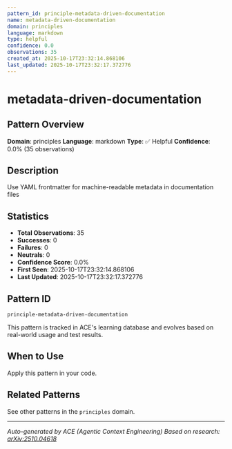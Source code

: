 ```yaml
---
pattern_id: principle-metadata-driven-documentation
name: metadata-driven-documentation
domain: principles
language: markdown
type: helpful
confidence: 0.0
observations: 35
created_at: 2025-10-17T23:32:14.868106
last_updated: 2025-10-17T23:32:17.372776
---
```

# metadata-driven-documentation

## Pattern Overview

**Domain**: principles
**Language**: markdown
**Type**: ✅ Helpful
**Confidence**: 0.0% (35 observations)

## Description

Use YAML frontmatter for machine-readable metadata in documentation files

## Statistics

- **Total Observations**: 35
- **Successes**: 0
- **Failures**: 0
- **Neutrals**: 0
- **Confidence Score**: 0.0%
- **First Seen**: 2025-10-17T23:32:14.868106
- **Last Updated**: 2025-10-17T23:32:17.372776

## Pattern ID

```
principle-metadata-driven-documentation
```

This pattern is tracked in ACE's learning database and evolves based on real-world usage and test results.

## When to Use

Apply this pattern in your code.

## Related Patterns

See other patterns in the `principles` domain.

---

*Auto-generated by ACE (Agentic Context Engineering)*
*Based on research: [arXiv:2510.04618](https://arxiv.org/abs/2510.04618)*

